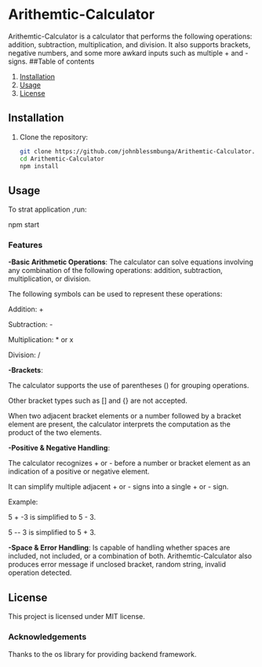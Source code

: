 # Arithemtic-Calculator
Arithemtic-Calculator is a calculator that performs the following operations: addition, subtraction, multiplication, and division. It also supports brackets, negative numbers, and some more awkard inputs such as multiple + and - signs.
##Table of contents
1. [Installation](#installation)
2. [Usage](#usage)
4. [License](#license)
## Installation

1. Clone the repository:
   ```bash
   git clone https://github.com/johnblessmbunga/Arithemtic-Calculator.git
   cd Arithemtic-Calculator
   npm install
## Usage
To strat application ,run:

npm start
### Features
__-Basic Arithmetic Operations__: The calculator can solve equations involving any combination of the following operations: addition, subtraction, multiplication, or division.

The following symbols can be used to represent these operations:

Addition: +

Subtraction: -

Multiplication: * or x

Division: /

__-Brackets__: 
   
   The calculator supports the use of parentheses () for grouping operations.

   Other bracket types such as [] and {} are not accepted.

   When two adjacent bracket elements or a number followed by a bracket element are present,       the calculator interprets the computation as the product of the two elements.

__-Positive & Negative Handling__: 
  
   The calculator recognizes + or - before a number or bracket element as an indication of a       positive or negative element.

   It can simplify multiple adjacent + or - signs into a single + or - sign.
   
   Example:
   
   5 + -3 is simplified to 5 - 3.
   
   5 -- 3 is simplified to 5 + 3.

__-Space & Error Handling__: Is capable of handling whether spaces are included, not included, or a combination of both. Arithemtic-Calculator also produces error message if unclosed bracket, random string, invalid operation detected.
## License
This project is licensed under MIT license.

### Acknowledgements
Thanks to the os library for providing backend framework.
